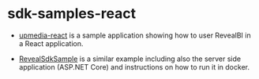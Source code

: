 # sdk-samples-react

* [upmedia-react](https://github.com/RevealBi/sdk-samples-react/main/tree/upmedia-react) is a sample application showing how to user RevealBI in a React application.

* [RevealSdkSample](https://github.com/RevealBi/sdk-samples-react/main/tree/RevealSdkSample) is a similar example including also the server side application (ASP.NET Core) and instructions on how to run it in docker.